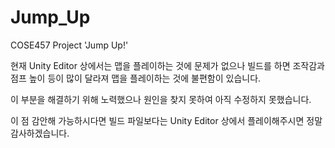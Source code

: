 # Jump_Up
COSE457 Project 'Jump Up!'

현재 Unity Editor 상에서는 맵을 플레이하는 것에 문제가 없으나 빌드를 하면 조작감과 점프 높이 등이 많이 달라져 맵을 플레이하는 것에 불편함이 있습니다.

이 부분을 해결하기 위해 노력했으나 원인을 찾지 못하여 아직 수정하지 못했습니다.

이 점 감안해 가능하시다면 빌드 파일보다는 Unity Editor 상에서 플레이해주시면 정말 감사하겠습니다.
